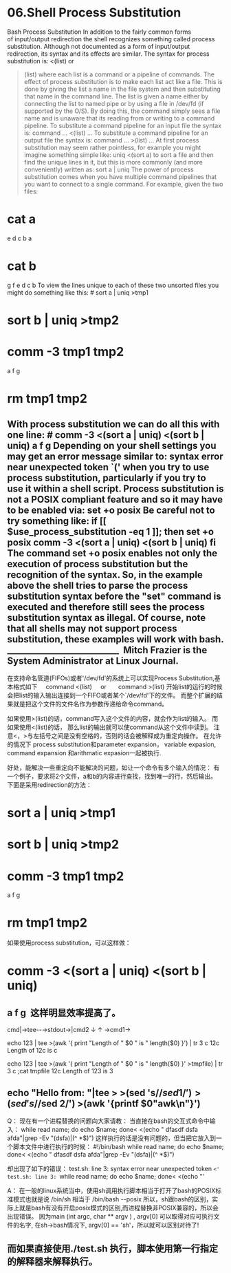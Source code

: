 # 06.Shell Process Substitution

Bash Process Substitution
In addition to the fairly common forms of input/output redirection the shell recognizes something called process substitution. Although not documented as a form of input/output redirection, its syntax and its effects are similar.
The syntax for process substitution is:
<(list)
or
>(list)
where each list is a command or a pipeline of commands. The effect of process substitution is to make each list act like a file. This is done by giving the list a name in the file system and then substituting that name in the command line. The list is given a name either by connecting the list to named pipe or by using a file in /dev/fd (if supported by the O/S). By doing this, the command simply sees a file name and is unaware that its reading from or writing to a command pipeline.
To substitute a command pipeline for an input file the syntax is:
command ... <(list) ...
To substitute a command pipeline for an output file the syntax is:  command ... >(list) ...
At first process substitution may seem rather pointless, for example you might imagine something simple like:
uniq <(sort a)
to sort a file and then find the unique lines in it, but this is more commonly (and more conveniently) written as:  sort a | uniq
The power of process substitution comes when you have multiple command pipelines that you want to connect to a single command.
For example, given the two files:
# cat a
e
d
c
b
a
# cat b
g
f
e
d
c
b
To view the lines unique to each of these two unsorted files you might do something like this:  # sort a | uniq >tmp1
# sort b | uniq >tmp2
# comm -3 tmp1 tmp2
a
f
g
# rm tmp1 tmp2
With process substitution we can do all this with one line:  # comm -3 <(sort a | uniq) <(sort b | uniq)
a
f
g
Depending on your shell settings you may get an error message similar to:
syntax error near unexpected token `('
when you try to use process substitution, particularly if you try to use it within a shell script. Process substitution is not a POSIX compliant feature and so it may have to be enabled via:  set +o posix
Be careful not to try something like:  if [[ $use_process_substitution -eq 1 ]]; then
set +o posix
comm -3 <(sort a | uniq) <(sort b | uniq)
fi
The command set +o posix enables not only the execution of process substitution but the recognition of the syntax. So, in the example above the shell tries to parse the process substitution syntax before the "set" command is executed and therefore still sees the process substitution syntax as illegal.
Of course, note that all shells may not support process substitution, these examples will work with bash.
__________________________ 
Mitch Frazier is the System Administrator at Linux Journal.
---------------------------------------------------------------------------------------------------------------------------
在支持命名管道(FIFOs)或者'/dev/fd'的系统上可以实现Process Substitution,基本格式如下
    command <(list)
    or  
    command >(list)
开始list的运行的时候会把list的输入输出连接到一个FIFO或者某个`/dev/fd'下的文件。
而整个扩展的结果就是把这个文件的文件名作为参数传递给命令command。

如果使用>(list)的话，command写入这个文件的内容，就会作为list的输入。
而如果使用<(list)的话， 那么list的输出就可以使command从这个文件中读到。
注意<，>与左括号之间是没有空格的，否则的话会被解释成为重定向操作。
在允许的情况下 process substitution和parameter expansion， variable expasion, command expansion 和arithmatic expasion一起被执行.

好处，能解决一些重定向不能解决的问题，如让一个命令有多个输入的情况：
有一个例子，要求将2个文件，a和b的内容进行查找，找到唯一的行，然后输出。
下面是采用redirection的方法：
# sort a | uniq >tmp1
# sort b | uniq >tmp2
# comm -3 tmp1 tmp2
a
f
g
# rm tmp1 tmp2
如果使用process substitution，可以这样做：
# comm -3 <(sort a | uniq) <(sort b | uniq)
a
f
g
 这样明显效率提高了。
---------------------------------------------------------------------------------------------------------------------------
cmd|→tee--→stdout→|cmd2
            ↓            ↑
             →cmd1→
             
echo 123 | tee >(awk '{ print "Length of " $0 " is " length($0) }') | tr 3 c
12c
Length of 12c is c

echo 123 | tee >(awk '{ print "Length of " $0 " is " length($0) }' >tmpfile) | tr 3 c ;cat tmpfile
12c
Length of 123 is 3

echo "Hello from: "|tee > >(sed 's/$/sed 1/') >(sed 's/$/sed 2/') >(awk '{printf $0"awk\n"}')
---------------------------------------------------------------------------------------------------------------------------
Q：
现在有一个进程替换的问题向大家请教：
当直接在bash的交互式命令中输入：
while read name; do echo $name; done< <(echo "
dfasdf
dsfa
afda"|grep -Ev "(dsfa)|(^ *$)")
这样执行的话是没有问题的，但当把它放入到一个脚本文件中进行执行的时候：
#!/bin/bash
while read name; do echo $name; done< <(echo "
dfasdf
dsfa
afda"|grep -Ev "(dsfa)|(^ *$)") 

却出现了如下的错误：
test.sh: line 3: syntax error near unexpected token `<'
test.sh: line 3: `while read name; do echo $name; done< <(echo "'

A：
在一般的linux系统当中，使用sh调用执行脚本相当于打开了bash的POSIX标准模式也就是说 /bin/sh 相当于 /bin/bash --posix
所以，sh跟bash的区别，实际上就是bash有没有开启posix模式的区别,而进程替换非POSIX兼容的，所以会出现错误。
因为main (int argc, char ** argv ) , argv[0] 可以取得对应可执行文件的名字, 在sh->bash情况下, argv[0] == 'sh'，所以就可以区别对待了!

而如果直接使用./test.sh 执行，脚本使用第一行指定的解释器来解释执行。
---------------------------------------------------------------------------------------------------------------------------
